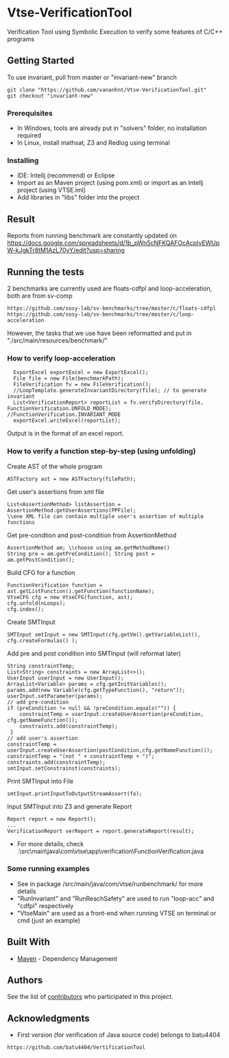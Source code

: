 # Vtse-VerificationTool
Verification Tool using Symbolic Execution to verify some features of C/C++ programs

## Getting Started

To use invariant, pull from master or "invariant-new" branch
```
git clone "https://github.com/vananhnt/Vtse-VerificationTool.git"
git checkout "invariant-new"
```

### Prerequisites

- In Windows, tools are already put in "solvers" folder, no installation required
- In Linux, install mathsat, Z3 and Redlog using terminal

### Installing

- IDE: Intellj (recommend) or Eclipse
- Import as an Maven project (using pom.xml) or import as an Intellj project (using VTSE.iml)
- Add libraries in "libs" folder into the project

## Result
Reports from running benchmark are constantly updated on https://docs.google.com/spreadsheets/d/1b_pWn5cNFKQAFOcAcpIvEWUpW-kJgkTr8tM1AzL70yY/edit?usp=sharing

## Running the tests

2 benchmarks are currently used are floats-cdfpl and loop-acceleration, both are from sv-comp
```
https://github.com/sosy-lab/sv-benchmarks/tree/master/c/floats-cdfpl
https://github.com/sosy-lab/sv-benchmarks/tree/master/c/loop-acceleration
```
However, the tasks that we use have been reformatted and put in "./src/main/resources/benchmark/"

### How to verify loop-acceleration

```
  ExportExcel exportExcel = new ExportExcel();
  File file = new File(benchmarkPath);
  FileVerification fv = new FileVerification();
  //LoopTemplate.generateInvariantDirectory(file); // to generate invariant
  List<VerificationReport> reportList = fv.verifyDirectory(file, FunctionVerification.UNFOLD_MODE); //FunctionVerification.INVARIANT_MODE
  exportExcel.writeExcel(reportList);
```
Output is in the format of an excel report. 

### How to verify a function step-by-step (using unfolding)
Create AST of the whole program
```
ASTFactory ast = new ASTFactory(filePath);
```
Get user's assertions from xml file
```
List<AssertionMethod> listAssertion = AssertionMethod.getUserAssertions(PPFile);
\\one XML file can contain multiple user's assertion of multiple functions
```
Get pre-condtion and post-condition from AssertionMethod
```
AssertionMethod am; \\choose using am.getMethodName()
String pre = am.getPreCondition(); String post = am.getPostCondition();
```
Build CFG for a function
```
FunctionVerification function = ast.getListFunction().getFunction(functionName);
VtseCFG cfg = new VtseCFG(function, ast);
cfg.unfold(nLoops);
cfg.index();
```
Create SMTInput
```
SMTInput smtInput = new SMTInput(cfg.getVm().getVariableList(), cfg.createFormulas() );
```
Add pre and post condition into SMTInput (will reformat later)
```
String constraintTemp;
List<String> constraints = new ArrayList<>();
UserInput userInput = new UserInput();
ArrayList<Variable> params = cfg.getInitVariables();
params.add(new Variable(cfg.getTypeFunction(), "return"));
userInput.setParameter(params);
// add pre-condition
if (preCondition != null && !preCondition.equals("")) {
    constraintTemp = userInput.createUserAssertion(preCondition, cfg.getNameFunction());
    constraints.add(constraintTemp);
 }
// add user's assertion
constraintTemp = userInput.createUserAssertion(postCondition,cfg.getNameFunction());
constraintTemp = "(not " + constraintTemp + ")";
constraints.add(constraintTemp);
smtInput.setConstrainst(constraints);
```
Print SMTInput into File
```
smtInput.printInputToOutputStreamAssert(fo);
```
Input SMTInput into Z3 and generate Report
```
Report report = new Report();
...
VerificationReport verReport = report.generateReport(result);
```
* For more details, check .\src\main\java\com\vtse\app\verification\FunctionVerification.java

### Some running examples

- See in package /src/main/java/com/vtse/runbenchmark/ for more details
- "RunInvariant" and "RunReachSafety" are used to run "loop-acc" and "cdfpl" respectively
- "VtseMain" are used as a front-end when running VTSE on terminal or cmd (just an example)

## Built With

* [Maven](https://maven.apache.org/) - Dependency Management

## Authors

See the list of [contributors](https://github.com/vananhnt/Vtse-VerificationTool/graphs/contributors) who participated in this project.

## Acknowledgments

* First version (for verification of Java source code) belongs to batu4404
```
https://github.com/batu4404/VertificationTool
```
